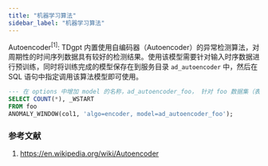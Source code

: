 ```yaml
---
title: "机器学习算法"
sidebar_label: "机器学习算法"
---
```


Autoencoder<sup>[1]</sup>: TDgpt 内置使用自编码器（Autoencoder）的异常检测算法，对周期性的时间序列数据具有较好的检测结果。使用该模型需要针对输入时序数据进行预训练，同时将训练完成的模型保存在到服务目录 `ad_autoencoder` 中，然后在 SQL 语句中指定调用该算法模型即可使用。

```SQL
--- 在 options 中增加 model 的名称，ad_autoencoder_foo， 针对 foo 数据集（表）训练的采用自编码器的异常检测模型进行异常检测
SELECT COUNT(*), _WSTART
FROM foo
ANOMALY_WINDOW(col1, 'algo=encoder, model=ad_autoencoder_foo');
```

### 参考文献

1. https://en.wikipedia.org/wiki/Autoencoder
